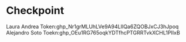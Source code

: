 # Checkpoint
Laura Andrea Token: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
Alejandro Soto Toekn: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 
